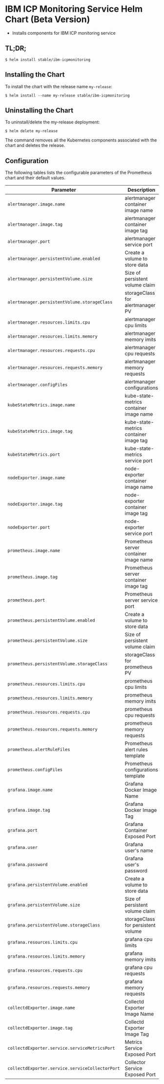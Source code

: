 # IBM ICP Monitoring Service Helm Chart (Beta Version)

* Installs components for IBM ICP monitoring service

## TL;DR;

```console
$ helm install stable/ibm-icpmonitoring
```

## Installing the Chart

To install the chart with the release name `my-release`:

```console
$ helm install --name my-release stable/ibm-icpmonitoring
```

## Uninstalling the Chart

To uninstall/delete the my-release deployment:

```console
$ helm delete my-release
```

The command removes all the Kubernetes components associated with the chart and deletes the release.

## Configuration

The following tables lists the configurable parameters of the Prometheus chart and their default values.

Parameter                                       | Description                              | Default
----------------------------------------------- | ---------------------------------------- | -------
`alertmanager.image.name`                       | alertmanager container image name        | ibmcom/alertmanager
`alertmanager.image.tag`                        | alertmanager container image tag         | v0.5.1
`alertmanager.port`                             | alertmanager service port                | 80
`alertmanager.persistentVolume.enabled`         | Create a volume to store data            | false
`alertmanager.persistentVolume.size`            | Size of persistent volume claim          | 1Gi
`alertmanager.persistentVolume.storageClass`    | storageClass for alertmanager PV         | -
`alertmanager.resources.limits.cpu`             | alertmanager cpu limits                  | 200m
`alertmanager.resources.limits.memory`          | alertmanager memory imits                | 256Mi
`alertmanager.resources.requests.cpu`           | alertmanager cpu requests                | 10m
`alertmanager.resources.requests.memory`        | alertmanager memory requests             | 64Mi
`alertmanager.configFiles`                      | alertmanager configurations              | alermanagerConfig
`kubeStateMetrics.image.name`                   | kube-state-metrics container image name  | ibmcom/kube-state-metrics
`kubeStateMetrics.image.tag`                    | kube-state-metrics container image tag   | v1.0.0
`kubeStateMetrics.port`                         | kube-state-metrics service port          | 80
`nodeExporter.image.name`                       | node-exporter container image name       | ibmcom/node-exporter
`nodeExporter.image.tag`                        | node-exporter container image tag        | v0.14.0
`nodeExporter.port`                             | node-exporter service port               | 9100
`prometheus.image.name`                         | Prometheus server container image name   | ibmcom/prometheus
`prometheus.image.tag`                          | Prometheus server container image tag    | v1.7.1
`prometheus.port`                               | Prometheus server service port           | 80
`prometheus.persistentVolume.enabled`           | Create a volume to store data            | false
`prometheus.persistentVolume.size`              | Size of persistent volume claim          | 10Gi
`prometheus.persistentVolume.storageClass`      | storageClass for prometheus PV           | -
`prometheus.resources.limits.cpu`               | prometheus cpu limits                    | 500m
`prometheus.resources.limits.memory`            | prometheus memory imits                  | 512Mi
`prometheus.resources.requests.cpu`             | prometheus cpu requests                  | 100m
`prometheus.resources.requests.memory`          | prometheus memory requests               | 128Mi
`prometheus.alertRuleFiles`                     | Prometheus alert rules template          | alertRules
`prometheus.configFiles`                        | Prometheus configurations template       | prometheusConfig
`grafana.image.name`                            | Grafana Docker Image Name                | ibmcom/grafana
`grafana.image.tag`                             | Grafana Docker Image Tag                 | 4.4.3
`grafana.port`                                  | Grafana Container Exposed Port           | 3000
`grafana.user`                                  | Grafana user's name                      | admin
`grafana.password`                              | Grafana user's password                  | admin
`grafana.persistentVolume.enabled`              | Create a volume to store data            | false
`grafana.persistentVolume.size`                 | Size of persistent volume claim          | 1Gi 
`grafana.persistentVolume.storageClass`         | storageClass for persistent volume       | - 
`grafana.resources.limits.cpu`                  | grafana cpu limits                       | 500m
`grafana.resources.limits.memory`               | grafana memory imits                     | 512Mi
`grafana.resources.requests.cpu`                | grafana cpu requests                     | 100m
`grafana.resources.requests.memory`             | grafana memory requests                  | 128Mi
`collectdExporter.image.name`                   | Collectd Exporter Image Name             | ibmcom/collectd-exporter
`collectdExporter.image.tag`                    | Collectd Exporter Image Tag              | 0.3.1 
`collectdExporter.service.serviceMetricsPort`   | Metrics Service Exposed Port             | 9103    
`collectdExporter.service.serviceCollectorPort` | Collector Service Exposed Port           | 25826
